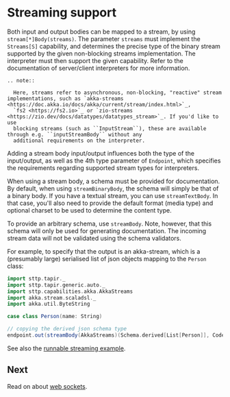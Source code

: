 # Streaming support

Both input and output bodies can be mapped to a stream, by using `stream[*]Body(streams)`. The parameter `streams` 
must implement the `Streams[S]` capability, and determines the precise type of the binary stream supported by the given
non-blocking streams implementation. The interpreter must then support the given capability. Refer to the documentation 
of server/client interpreters for more information.

```eval_rst
.. note::

  Here, streams refer to asynchronous, non-blocking, "reactive" stream implementations, such as `akka-streams <https://doc.akka.io/docs/akka/current/stream/index.html>`_,
  `fs2 <https://fs2.io>`_ or `zio-streams <https://zio.dev/docs/datatypes/datatypes_stream>`_. If you'd like to use
  blocking streams (such as ``InputStream``), these are available through e.g. ``inputStreamBody`` without any 
  additional requirements on the interpreter.
```

Adding a stream body input/output influences both the type of the input/output, as well as the 4th type parameter
of `Endpoint`, which specifies the requirements regarding supported stream types for interpreters.

When using a stream body, a schema must be provided for documentation. By default, when using `streamBinaryBody`,
the schema will simply be that of a binary body. If you have a textual stream, you can use `streamTextBody`. In that
case, you'll also need to provide the default format (media type) and optional charset to be used to determine the
content type. 

To provide an arbitrary schema, use `streamBody`. Note, however, that this schema will only be used
for generating documentation. The incoming stream data will not be validated using the schema validators.

For example, to specify that the output is an akka-stream, which is a (presumably large) serialised list of json objects 
mapping to the `Person` class:  

```scala
import sttp.tapir._
import sttp.tapir.generic.auto._
import sttp.capabilities.akka.AkkaStreams
import akka.stream.scaladsl._
import akka.util.ByteString

case class Person(name: String)

// copying the derived json schema type
endpoint.out(streamBody(AkkaStreams)(Schema.derived[List[Person]], CodecFormat.Json()))
```

See also the [runnable streaming example](../examples.md). 

## Next

Read on about [web sockets](websockets.md).